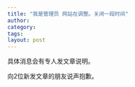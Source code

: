 ```yaml
---
title: "我是管理员 网站在调整。关闭一段时间"
author:
category: 
tags: 
layout: post
---
```

具体消息会有专人发文章说明。

向2位新发文章的朋友说声抱歉。

